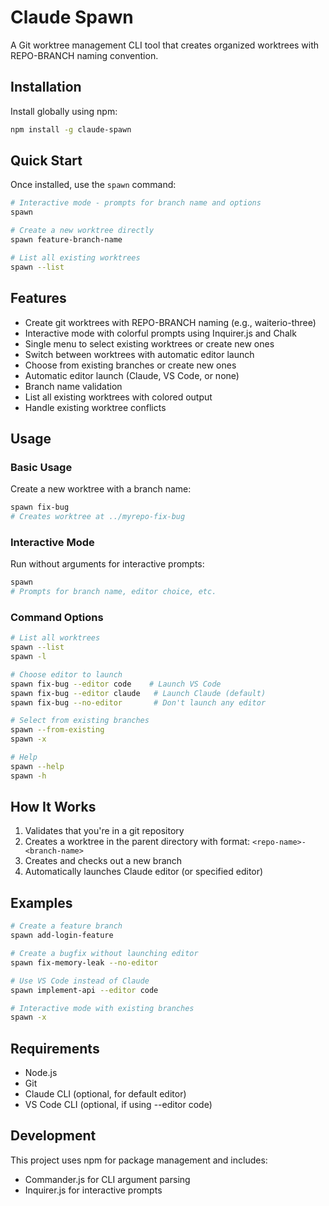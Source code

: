 # Claude Spawn

A Git worktree management CLI tool that creates organized worktrees with REPO-BRANCH naming convention.

## Installation

Install globally using npm:

```bash
npm install -g claude-spawn
```

## Quick Start

Once installed, use the `spawn` command:

```bash
# Interactive mode - prompts for branch name and options
spawn

# Create a new worktree directly
spawn feature-branch-name

# List all existing worktrees
spawn --list
```

## Features

- Create git worktrees with REPO-BRANCH naming (e.g., waiterio-three)
- Interactive mode with colorful prompts using Inquirer.js and Chalk
- Single menu to select existing worktrees or create new ones
- Switch between worktrees with automatic editor launch
- Choose from existing branches or create new ones
- Automatic editor launch (Claude, VS Code, or none)
- Branch name validation
- List all existing worktrees with colored output
- Handle existing worktree conflicts

## Usage

### Basic Usage

Create a new worktree with a branch name:

```bash
spawn fix-bug
# Creates worktree at ../myrepo-fix-bug
```

### Interactive Mode

Run without arguments for interactive prompts:

```bash
spawn
# Prompts for branch name, editor choice, etc.
```

### Command Options

```bash
# List all worktrees
spawn --list
spawn -l

# Choose editor to launch
spawn fix-bug --editor code    # Launch VS Code
spawn fix-bug --editor claude   # Launch Claude (default)
spawn fix-bug --no-editor       # Don't launch any editor

# Select from existing branches
spawn --from-existing
spawn -x

# Help
spawn --help
spawn -h
```

## How It Works

1. Validates that you're in a git repository
2. Creates a worktree in the parent directory with format: `<repo-name>-<branch-name>`
3. Creates and checks out a new branch
4. Automatically launches Claude editor (or specified editor)

## Examples

```bash
# Create a feature branch
spawn add-login-feature

# Create a bugfix without launching editor
spawn fix-memory-leak --no-editor

# Use VS Code instead of Claude
spawn implement-api --editor code

# Interactive mode with existing branches
spawn -x
```

## Requirements

- Node.js
- Git
- Claude CLI (optional, for default editor)
- VS Code CLI (optional, if using --editor code)

## Development

This project uses npm for package management and includes:

- Commander.js for CLI argument parsing
- Inquirer.js for interactive prompts
